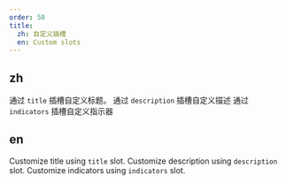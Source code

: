 ```yaml
---
order: 50
title:
  zh: 自定义插槽
  en: Custom slots
---
```


## zh

通过 `title` 插槽自定义标题。
通过 `description` 插槽自定义描述
通过 `indicators` 插槽自定义指示器

## en

Customize title using `title` slot.
Customize description using `description` slot.
Customize indicators using `indicators` slot.
